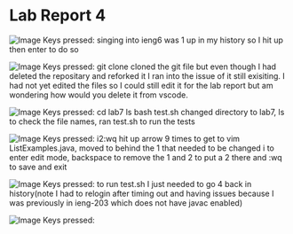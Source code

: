 # Lab Report 4

![Image](http://url/a.png)
Keys pressed: <up><enter>
singing into ieng6 was 1 up in my history so I hit up then enter to do so

![Image](http://url/a.png)
Keys pressed: git clone <control v>
cloned the git file but even though I had deleted the repositary and reforked it I ran into the issue of it still exisiting.
I had not yet edited the files so I could still edit it for the lab report but am wondering how would you delete it from vscode.

![Image](http://url/a.png)
Keys pressed: cd lab7 <enter>ls<enter> bash test.sh
changed directory to lab7, ls to check the file names, ran test.sh to run the tests

![Image](http://url/a.png)
Keys pressed: <up><up><up><up><up><up><up><up><up><enter><up><right><right><right><right><right>i<backspace>2:wq<enter>
hit up arrow 9 times to get to vim ListExamples.java, moved to behind the 1 that needed to be changed i to enter edit mode, backspace to remove the 1 and 2 to put a 2 there and :wq to save and exit

![Image](http://url/a.png)
Keys pressed: <up><up><up><up><enter>
to run test.sh I just needed to go 4 back in history(note I had to relogin after timing out and having issues because I was previously in ieng-203 which does not have javac enabled)

![Image](http://url/a.png)
Keys pressed: 
